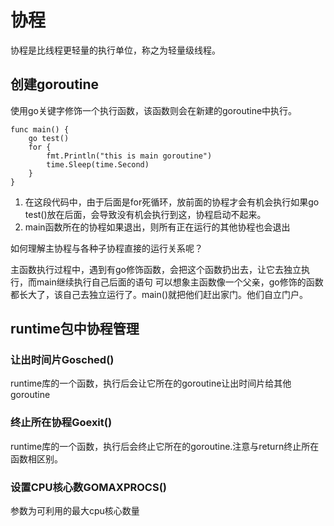 # 协程

协程是比线程更轻量的执行单位，称之为轻量级线程。

## 创建goroutine

使用go关键字修饰一个执行函数，该函数则会在新建的goroutine中执行。

    func main() {
        go test() 
        for {
            fmt.Println("this is main goroutine")
            time.Sleep(time.Second)
        }
    }

1. 在这段代码中，由于后面是for死循环，放前面的协程才会有机会执行如果go test()放在后面，会导致没有机会执行到这，协程启动不起来。
2. main函数所在的协程如果退出，则所有正在运行的其他协程也会退出

如何理解主协程与各种子协程直接的运行关系呢？

主函数执行过程中，遇到有go修饰函数，会把这个函数扔出去，让它去独立执行，而main继续执行自己后面的语句
可以想象主函数像一个父亲，go修饰的函数都长大了，该自己去独立运行了。main()就把他们赶出家门。他们自立门户。

## runtime包中协程管理

### 让出时间片Gosched()

runtime库的一个函数，执行后会让它所在的goroutine让出时间片给其他goroutine

### 终止所在协程Goexit()

runtime库的一个函数，执行后会终止它所在的goroutine.注意与return终止所在函数相区别。

### 设置CPU核心数GOMAXPROCS()

参数为可利用的最大cpu核心数量

